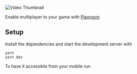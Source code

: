 ![Video Thumbnail](https://img.youtube.com/vi/nQI8UNe6cfA/maxresdefault.jpg)




Enable multiplayer to your game with [Playroom](https://joinplayroom.com/?=wawasensei)

## Setup


Install the dependencies and start the development server with
```
yarn
yarn dev
```

To have it accessible from your mobile run
```
